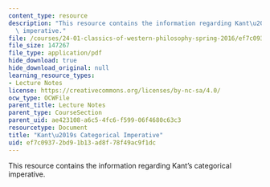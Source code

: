 ```yaml
---
content_type: resource
description: "This resource contains the information regarding Kant\u2019s categorical\
  \ imperative."
file: /courses/24-01-classics-of-western-philosophy-spring-2016/ef7c09372bd91b13ad8f78f49ac9f1dc_MIT24_01S16_SES19.pdf
file_size: 147267
file_type: application/pdf
hide_download: true
hide_download_original: null
learning_resource_types:
- Lecture Notes
license: https://creativecommons.org/licenses/by-nc-sa/4.0/
ocw_type: OCWFile
parent_title: Lecture Notes
parent_type: CourseSection
parent_uid: ae423108-a6c5-4fc6-f599-06f4680c63c3
resourcetype: Document
title: "Kant\u2019s Categorical Imperative"
uid: ef7c0937-2bd9-1b13-ad8f-78f49ac9f1dc
---
```

This resource contains the information regarding Kant’s categorical imperative.